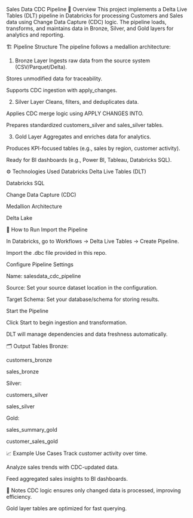 Sales Data CDC Pipeline
📌 Overview
This project implements a Delta Live Tables (DLT) pipeline in Databricks for processing Customers and Sales data using Change Data Capture (CDC) logic.
The pipeline loads, transforms, and maintains data in Bronze, Silver, and Gold layers for analytics and reporting.

🏗 Pipeline Structure
The pipeline follows a medallion architecture:

1. Bronze Layer
Ingests raw data from the source system (CSV/Parquet/Delta).

Stores unmodified data for traceability.

Supports CDC ingestion with apply_changes.

2. Silver Layer
Cleans, filters, and deduplicates data.

Applies CDC merge logic using APPLY CHANGES INTO.

Prepares standardized customers_silver and sales_silver tables.

3. Gold Layer
Aggregates and enriches data for analytics.

Produces KPI-focused tables (e.g., sales by region, customer activity).

Ready for BI dashboards (e.g., Power BI, Tableau, Databricks SQL).

⚙ Technologies Used
Databricks Delta Live Tables (DLT)

Databricks SQL

Change Data Capture (CDC)

Medallion Architecture

Delta Lake

🚀 How to Run
Import the Pipeline

In Databricks, go to Workflows → Delta Live Tables → Create Pipeline.

Import the .dbc file provided in this repo.

Configure Pipeline Settings

Name: salesdata_cdc_pipeline

Source: Set your source dataset location in the configuration.

Target Schema: Set your database/schema for storing results.

Start the Pipeline

Click Start to begin ingestion and transformation.

DLT will manage dependencies and data freshness automatically.

🗂 Output Tables
Bronze:

customers_bronze

sales_bronze

Silver:

customers_silver

sales_silver

Gold:

sales_summary_gold

customer_sales_gold

📈 Example Use Cases
Track customer activity over time.

Analyze sales trends with CDC-updated data.

Feed aggregated sales insights to BI dashboards.

📝 Notes
CDC logic ensures only changed data is processed, improving efficiency.

Gold layer tables are optimized for fast querying.
